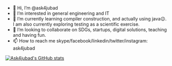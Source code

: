 - 👋 Hi, I’m @ask4jubad
- 👀 I’m interested in general engineering and IT 
- 🌱 I’m currently learning compiler construction, and actually using java😉. I am also currently exploring testing as a scientific exercise.
- 💞️ I’m looking to collaborate on SDGs, startups, digital solutions, teaching and having fun.
- 📫 How to reach me skype/facebook/linkedin/twitter/instagram: ask4jubad

<!---
ask4jubad/ask4jubad is a ✨ special ✨ repository because its `README.md` (this file) appears on your GitHub profile.
You can click the Preview link to take a look at your changes.
--->

[![Ask4jubad's GitHub stats](https://github-readme-stats.vercel.app/api?username=ask4jubad&show=reviews,discussions_started,discussions_answered,prs_merged,prs_merged_percentage&show_icons=true&theme=radical)](https://github.com/ask4jubad/github-readme-stats)
